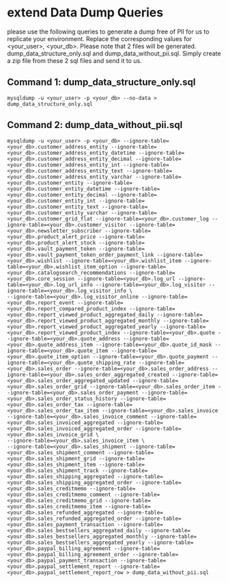 # extend Data Dump Queries

please use the following queries to generate a dump free of PII for us to replicate your environment. Replace the corresponding values for <your_user>, <your_db>. Please note that 2 files will be generated.
dump_data_structure_only.sql and dump_data_without_pii.sql. Simply create a zip file from these 2 sql files and send it to us.
 
## Command 1: dump_data_structure_only.sql

```mysqldump -u <your_user> -p <your_db> --no-data > dump_data_structure_only.sql```
 
## Command 2: dump_data_without_pii.sql

```
mysqldump -u <your_user> -p <your_db> --ignore-table=<your_db>.customer_address_entity --ignore-table=<your_db>.customer_address_entity_datetime --ignore-table=<your_db>.customer_address_entity_decimal --ignore-table=<your_db>.customer_address_entity_int --ignore-table=<your_db>.customer_address_entity_text --ignore-table=<your_db>.customer_address_entity_varchar --ignore-table=<your_db>.customer_entity --ignore-table=<your_db>.customer_entity_datetime --ignore-table=<your_db>.customer_entity_decimal --ignore-table=<your_db>.customer_entity_int --ignore-table=<your_db>.customer_entity_text --ignore-table=<your_db>.customer_entity_varchar --ignore-table=<your_db>.customer_grid_flat --ignore-table=<your_db>.customer_log --ignore-table=<your_db>.customer_visitor --ignore-table=<your_db>.newsletter_subscriber --ignore-table=<your_db>.product_alert_price --ignore-table=<your_db>.product_alert_stock --ignore-table=<your_db>.vault_payment_token --ignore-table=<your_db>.vault_payment_token_order_payment_link --ignore-table=<your_db>.wishlist --ignore-table=<your_db>.wishlist_item --ignore-table=<your_db>.wishlist_item_option --ignore-table=<your_db>.catalogsearch_recommendations --ignore-table=<your_db>.core_session --ignore-table=<your_db>.log_url --ignore-table=<your_db>.log_url_info --ignore-table=<your_db>.log_visitor --ignore-table=<your_db>.log_visitor_info \
--ignore-table=<your_db>.log_visitor_online --ignore-table=<your_db>.report_event --ignore-table=<your_db>.report_compared_product_index --ignore-table=<your_db>.report_viewed_product_aggregated_daily --ignore-table=<your_db>.report_viewed_product_aggregated_monthly --ignore-table=<your_db>.report_viewed_product_aggregated_yearly --ignore-table=<your_db>.report_viewed_product_index --ignore-table=<your_db>.quote --ignore-table=<your_db>.quote_address --ignore-table=<your_db>.quote_address_item --ignore-table=<your_db>.quote_id_mask --ignore-table=<your_db>.quote_item --ignore-table=<your_db>.quote_item_option --ignore-table=<your_db>.quote_payment --ignore-table=<your_db>.quote_shipping_rate --ignore-table=<your_db>.sales_order --ignore-table=<your_db>.sales_order_address --ignore-table=<your_db>.sales_order_aggregated_created --ignore-table=<your_db>.sales_order_aggregated_updated --ignore-table=<your_db>.sales_order_grid --ignore-table=<your_db>.sales_order_item --ignore-table=<your_db>.sales_order_payment --ignore-table=<your_db>.sales_order_status_history --ignore-table=<your_db>.sales_order_tax --ignore-table=<your_db>.sales_order_tax_item --ignore-table=<your_db>.sales_invoice --ignore-table=<your_db>.sales_invoice_comment --ignore-table=<your_db>.sales_invoiced_aggregated --ignore-table=<your_db>.sales_invoiced_aggregated_order --ignore-table=<your_db>.sales_invoice_grid \
--ignore-table=<your_db>.sales_invoice_item \
--ignore-table=<your_db>.sales_shipment --ignore-table=<your_db>.sales_shipment_comment --ignore-table=<your_db>.sales_shipment_grid --ignore-table=<your_db>.sales_shipment_item --ignore-table=<your_db>.sales_shipment_track --ignore-table=<your_db>.sales_shipping_aggregated --ignore-table=<your_db>.sales_shipping_aggregated_order --ignore-table=<your_db>.sales_creditmemo --ignore-table=<your_db>.sales_creditmemo_comment --ignore-table=<your_db>.sales_creditmemo_grid --ignore-table=<your_db>.sales_creditmemo_item --ignore-table=<your_db>.sales_refunded_aggregated --ignore-table=<your_db>.sales_refunded_aggregated_order --ignore-table=<your_db>.sales_payment_transaction --ignore-table=<your_db>.sales_bestsellers_aggregated_daily --ignore-table=<your_db>.sales_bestsellers_aggregated_monthly --ignore-table=<your_db>.sales_bestsellers_aggregated_yearly --ignore-table=<your_db>.paypal_billing_agreement --ignore-table=<your_db>.paypal_billing_agreement_order --ignore-table=<your_db>.paypal_payment_transaction --ignore-table=<your_db>.paypal_settlement_report --ignore-table=<your_db>.paypal_settlement_report_row > dump_data_without_pii.sql
 
```
 
